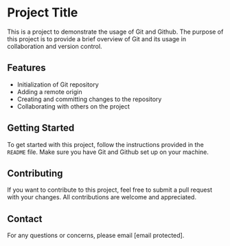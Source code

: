 # Project Title

This is a project to demonstrate the usage of Git and Github. The purpose of this project is to provide a brief overview of Git and its usage in collaboration and version control.

## Features
- Initialization of Git repository
- Adding a remote origin
- Creating and committing changes to the repository
- Collaborating with others on the project

## Getting Started
To get started with this project, follow the instructions provided in the `README` file. Make sure you have Git and Github set up on your machine.

## Contributing
If you want to contribute to this project, feel free to submit a pull request with your changes. All contributions are welcome and appreciated.

## Contact
For any questions or concerns, please email [email protected].
